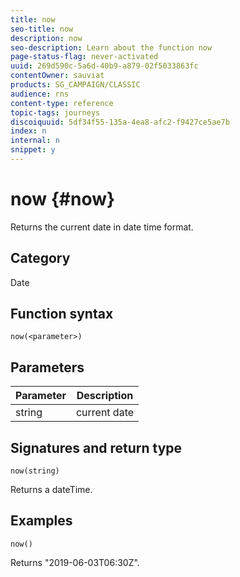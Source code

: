 ```yaml
---
title: now
seo-title: now
description: now
seo-description: Learn about the function now
page-status-flag: never-activated
uuid: 269d590c-5a6d-40b9-a879-02f5033863fc
contentOwner: sauviat
products: SG_CAMPAIGN/CLASSIC
audience: rns
content-type: reference
topic-tags: journeys
discoiquuid: 5df34f55-135a-4ea8-afc2-f9427ce5ae7b
index: n
internal: n
snippet: y
---
```


# now {#now}

Returns the current date in date time format.

## Category

Date

## Function syntax

`now(<parameter>)`

## Parameters

|Parameter|Description|
|--- |--- |
|string|current date|

## Signatures and return type

`now(string)`

Returns a dateTime.

## Examples

`now()`

Returns "2019-06-03T06:30Z".

